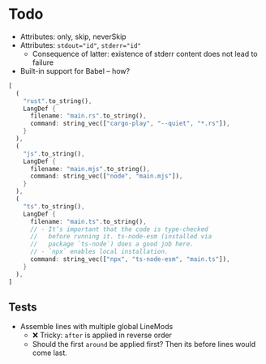 # Todo

* Attributes: only, skip, neverSkip
* Attributes: `stdout="id"`, `stderr="id"`
  * Consequence of latter: existence of stderr content does not lead to failure
* Built-in support for Babel – how?



```rust
[
  (
    "rust".to_string(),
    LangDef {
      filename: "main.rs".to_string(),
      command: string_vec(["cargo-play", "--quiet", "*.rs"]),
    }
  ),
  (
    "js".to_string(),
    LangDef {
      filename: "main.mjs".to_string(),
      command: string_vec(["node", "main.mjs"]),
    }
  ),
  (
    "ts".to_string(),
    LangDef {
      filename: "main.ts".to_string(),
      // - It’s important that the code is type-checked
      //   before running it. ts-node-esm (installed via
      //   package `ts-node`) does a good job here.
      // - `npx` enables local installation.
      command: string_vec(["npx", "ts-node-esm", "main.ts"]),
    }
  ),
]
```

## Tests

* Assemble lines with multiple global LineMods
  * ❌ Tricky: `after` is applied in reverse order
  * Should the first `around` be applied first? Then its before lines would come last.
